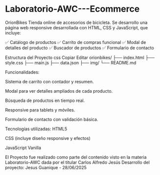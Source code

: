 # Laboratorio-AWC---Ecommerce

OrionBikes
Tienda online de accesorios de bicicleta. Se desarrollo una página web responsive desarrollada con HTML, CSS y JavaScript, que incluye:

✅ Catálogo de productos
✅ Carrito de compras funcional
✅ Modal de detalles del producto
✅ Buscador de productos
✅ Formulario de contacto

Estructura del Proyecto
css
Copiar
Editar
orionbikes/
├── index.html
├── style.css
├── main.js
├── data.json
├── img/
└── README.md

Funcionalidades:

Sistema de carrito con contador y resumen.

Modal para ver detalles ampliados de cada producto.

Búsqueda de productos en tiempo real.

Responsive para tablets y móviles.

Formulario de contacto con validación básica.

Tecnologías utilizadas:
HTML5

CSS (incluye diseño responsive y efectos)

JavaScript Vanilla



El Proyecto fue  realizado como parte del contenido visto en la materia Laboratorio-AWC dada por el titular Carlos Alfredo Jesús
Desarrollo del proyecto: Jesus Guanique - 28/06/2025
